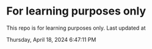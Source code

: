 # For learning purposes only
This repo is for learning purposes only.
Last updated at

Thursday, April 18, 2024 6:47:11 PM

